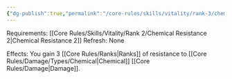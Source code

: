 ```yaml
---
{"dg-publish":true,"permalink":"/core-rules/skills/vitality/rank-3/chemical-resistance-3/"}
---
```


Requirements: [[Core Rules/Skills/Vitality/Rank 2/Chemical Resistance 2\|Chemical Resistance 2]]
Refresh: None

Effects:
You gain 3 [[Core Rules/Ranks\|Ranks]] of resistance to [[Core Rules/Damage/Types/Chemical\|Chemical]] [[Core Rules/Damage\|Damage]].



